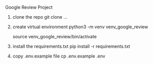 Google Review Project 

1. clone the repo 
    git clone ...

2. create virtual environment 
    python3 -m venv venv_google_review 

    source venv_google_review/bin/activate 

3. install the requirements.txt
    pip install -r requirements.txt 

4. copy .env.example file
    cp .env.example .env 

